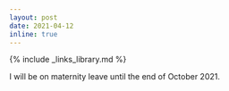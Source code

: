 ```yaml
---
layout: post
date: 2021-04-12
inline: true
---
```

{% include _links_library.md %}

I will be on maternity leave until the end of October 2021.